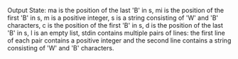 Output State: ma is the position of the last 'B' in s, mi is the position of the first 'B' in s, m is a positive integer, s is a string consisting of 'W' and 'B' characters, c is the position of the first 'B' in s, d is the position of the last 'B' in s, l is an empty list, stdin contains multiple pairs of lines: the first line of each pair contains a positive integer and the second line contains a string consisting of 'W' and 'B' characters.
